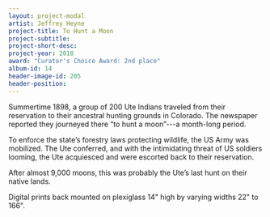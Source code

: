 ```yaml
---
layout: project-modal
artist: Jeffrey Heyne 
project-title: To Hunt a Moon
project-subtitle:
project-short-desc: 
project-year: 2018
award: "Curator's Choice Award: 2nd place"
album-id: 14
header-image-id: 205
header-position: 
---
```



Summertime 1898, a group of 200 Ute Indians traveled from their reservation to their ancestral hunting grounds in Colorado. The newspaper reported they journeyed there “to hunt a moon”---a month-long period. 

To enforce the state’s forestry laws protecting wildlife, the US Army was mobilized. The Ute conferred, and with the intimidating threat of US soldiers looming, the Ute acquiesced and were escorted back to their reservation.

After almost 9,000 moons, this was probably the Ute’s last hunt on their native lands.

Digital prints back mounted on plexiglass 14" high by varying widths 22" to 166". 